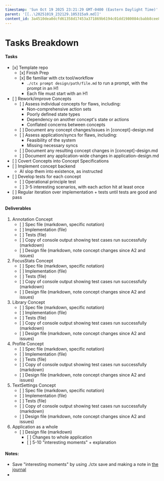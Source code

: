 ```yaml
---
timestamp: 'Sun Oct 19 2025 23:21:29 GMT-0400 (Eastern Daylight Time)'
parent: '[[..\20251019_232129.105315a9.md]]'
content_id: 3a4510dea0dcfd61358d17453a371869b6194c01dd1980084cbabb8cee8cb856
---
```


# Tasks Breakdown

#### Tasks

* \[x] Template repo
  * \[x] Finish Prep
  * \[x] Be familiar with ctx tool/workflow
    * `./ctx prompt design/path/file.md` to run a prompt, with the prompt in an H1
    * Each file must start with an H1
* \[ ] Rework/improve Concepts
  * \[ ] Assess individual concepts for flaws, including:
    * Non-comprehensive action sets
    * Poorly defined state types
    * Dependency on another concept's state or actions
    * Conflated concerns between concepts
  * \[ ] Document any concept changes/issues in \[concept]-design.md
  * \[ ] Assess application/syncs for flaws, including:
    * Feasibility of the system
    * Missing necessary syncs
  * \[ ] Document any resulting concept changes in \[concept]-design.md
  * \[ ] Document any application-wide changes in application-design.md
* \[ ] Covert Concepts into Concept Specifications
* \[ ] Implement concept backend
  * AI slop them into existence, as instructed
* \[ ] Develop tests for each concept
  * \[ ] Operational principle test
  * \[ ] 3-5 interesting scenarios, with each action hit at least once
* \[ ] Regular iteration over implementation + tests until tests are good and pass

#### Deliverables

1. Annotation Concept
   * \[ ] Spec file (markdown, specific notation)
   * \[ ] Implementation (file)
   * \[ ] Tests (file)
   * \[ ] Copy of console output showing test cases run successfully (markdown)
   * \[ ] Design file (markdown, note concept changes since A2 and issues)
2. FocusStats Concept
   * \[ ] Spec file (markdown, specific notation)
   * \[ ] Implementation (file)
   * \[ ] Tests (file)
   * \[ ] Copy of console output showing test cases run successfully (markdown)
   * \[ ] Design file (markdown, note concept changes since A2 and issues)
3. Library Concept
   * \[ ] Spec file (markdown, specific notation)
   * \[ ] Implementation (file)
   * \[ ] Tests (file)
   * \[ ] Copy of console output showing test cases run successfully (markdown)
   * \[ ] Design file (markdown, note concept changes since A2 and issues)
4. Profile Concept
   * \[ ] Spec file (markdown, specific notation)
   * \[ ] Implementation (file)
   * \[ ] Tests (file)
   * \[ ] Copy of console output showing test cases run successfully (markdown)
   * \[ ] Design file (markdown, note concept changes since A2 and issues)
5. TextSettings Concept
   * \[ ] Spec file (markdown, specific notation)
   * \[ ] Implementation (file)
   * \[ ] Tests (file)
   * \[ ] Copy of console output showing test cases run successfully (markdown)
   * \[ ] Design file (markdown, note concept changes since A2 and issues)
6. Application as a whole
   * \[ ] Design file (markdown)
     * \[ ] Changes to whole application
     * \[ ] 5-10 "interesting moments" + explanation

#### Notes:

* Save "interesting moments" by using ./ctx save and making a note in [the journal](../../../../../design/journal/Journal.md)
*
